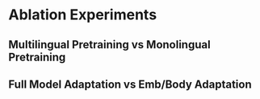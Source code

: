 # Ablation Experiments

## Multilingual Pretraining vs Monolingual Pretraining

## Full Model Adaptation vs Emb/Body Adaptation
